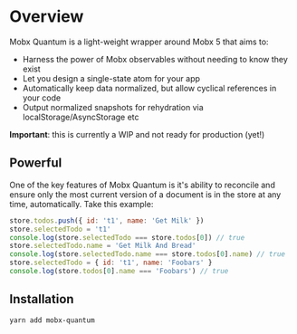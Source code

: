 # Overview

Mobx Quantum is a light-weight wrapper around Mobx 5 that aims to:

* Harness the power of Mobx observables without needing to know they exist
* Let you design a single-state atom for your app
* Automatically keep data normalized, but allow cyclical references in your code
* Output normalized snapshots for rehydration via localStorage/AsyncStorage etc

**Important**: this is currently a WIP and not ready for production \(yet!\)

## Powerful

One of the key features of Mobx Quantum is it's ability to reconcile and ensure only the most current version of a document is in the store at any time, automatically. Take this example:

```javascript
store.todos.push({ id: 't1', name: 'Get Milk' })
store.selectedTodo = 't1'
console.log(store.selectedTodo === store.todos[0]) // true
store.selectedTodo.name = 'Get Milk And Bread'
console.log(store.selectedTodo.name === store.todos[0].name) // true
store.selectedTodo = { id: 't1', name: 'Foobars' }
console.log(store.todos[0].name === 'Foobars') // true
```

## Installation

```bash
yarn add mobx-quantum
```




